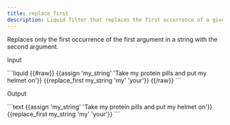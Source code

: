 ```yaml
---
title: replace_first
description: Liquid filter that replaces the first occurrence of a given substring in a string.
---
```

Replaces only the first occurrence of the first argument in a string with the second argument.
<p class="code-label">Input</p>
```liquid
{{#raw}}
{{assign 'my_string' 'Take my protein pills and put my helmet on'}}
{{replace_first my_string 'my' 'your'}}
{{/raw}}
```
<p class="code-label">Output</p>
```text
{{assign 'my_string' 'Take my protein pills and put my helmet on'}}
{{replace_first my_string 'my' 'your'}}
```